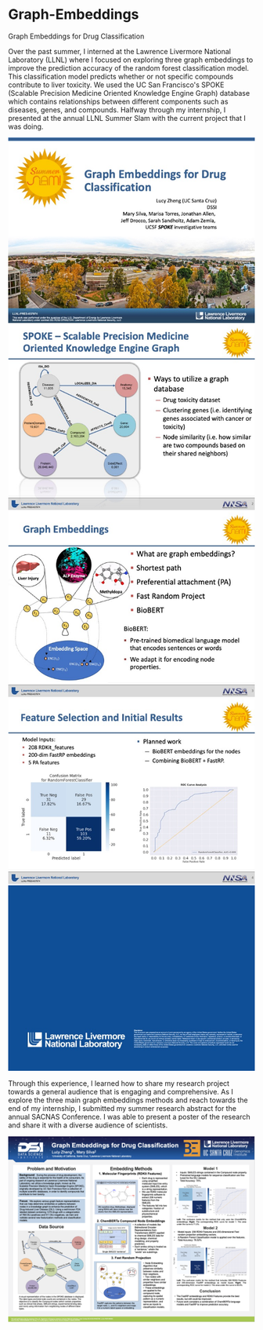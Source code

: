 # Graph-Embeddings
Graph Embeddings for Drug Classification

Over the past summer, I interned at the Lawrence Livermore National Laboratory (LLNL) where I focused on exploring three graph embeddings to improve the prediction accuracy of the random forest classification model. This classification model predicts whether or not specific compounds contribute to liver toxicity. We used the UC San Francisco's SPOKE (Scalable Precision Medicine Oriented Knowledge Engine Graph) database which contains relationships between different components such as diseases, genes, and compounds. Halfway through my internship, I presented at the annual LLNL Summer Slam with the current project that I was doing. 

![My Image](Slide1.jpeg)
![My Image](Slide2.jpeg)
![My Image](Slide3.jpeg)
![My Image](Slide4.jpeg)
![My Image](Slide5.jpeg)

Through this experience, I learned how to share my research project towards a general audience that is engaging and comprehensive. As I explore the three main graph embeddings methods and reach towards the end of my internship, I submitted my summer research abstract for the annual SACNAS Conference. I was able to present a poster of the research and share it with a diverse audience of scientists.

![My Image](SACNAS_Conference_Poster.png)


